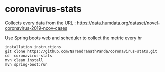 # coronavirus-stats

Collects every data from the URL : https://data.humdata.org/dataset/novel-coronavirus-2019-ncov-cases

Use Spring boots web and scheduler to collect the metric every hr

```
installation instructions 
git clone https://github.com/NarendranathPanda/coronavirus-stats.git
cd  coronavirus-stats
mvn clean install
mvn spring-boot:run
```
